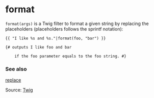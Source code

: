 # format

`format(args)` is a Twig filter to format a given string by replacing the placeholders (placeholders follows the sprintf
notation):

```twig
{{ "I like %s and %s."|format(foo, "bar") }}

{# outputs I like foo and bar 

    if the foo parameter equals to the foo string. #} 
```

### See also

[replace](https://twig.symfony.com/doc/3.x/filters/replace.html)

Source: [Twig](https://twig.symfony.com/doc/3.x/filters/format.html)